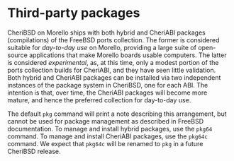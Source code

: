 # Third-party packages

CheriBSD on Morello ships with both hybrid and CheriABI packages
(compilations) of the FreeBSD ports collection.
The former is considered suitable for *day-to-day use* on Morello, providing
a large suite of open-source applications that make Morello boards usable
computers.
The latter is considered *experimental*, as, at this time, only a modest
portion of the ports collection builds for CheriABI, and they have seen little
validation.
Both hybrid and CheriABI packages can be installed via two independent
instances of the package system in CheriBSD, one for each ABI.
The intention is that, over time, the CheriABI packages will become more
mature, and hence the preferred collection for day-to-day use.

The default `pkg` command will print a note describing this arrangement, but
cannot be used for package management as described in FreeBSD documentation.
To manage and install hybrid packages, use the `pkg64` command.
To manage and install CheriABI packages, use the `pkg64c` command.
We expect that `pkg64c` will be renamed to `pkg` in a future CheriBSD release.
